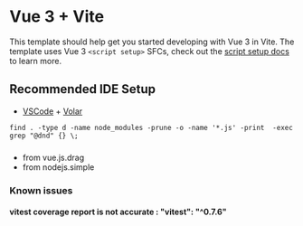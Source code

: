 # Vue 3 + Vite

This template should help get you started developing with Vue 3 in Vite. The template uses Vue 3 `<script setup>` SFCs, check out the [script setup docs](https://v3.vuejs.org/api/sfc-script-setup.html#sfc-script-setup) to learn more.

## Recommended IDE Setup

- [VSCode](https://code.visualstudio.com/) + [Volar](https://marketplace.visualstudio.com/items?itemName=johnsoncodehk.volar)


```
find . -type d -name node_modules -prune -o -name '*.js' -print  -exec grep "@dnd" {} \;
```

###
 * from vue.js.drag
 * from nodejs.simple

### Known issues

#### vitest coverage report is not accurate  : "vitest": "^0.7.6"